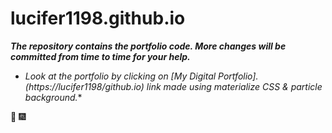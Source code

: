 # lucifer1198.github.io

**_The repository contains the portfolio code. 
More changes will be committed from time to time for your help._**
   
* _Look at the portfolio by clicking on [My Digital Portfolio].(https://lucifer1198/github.io) link made using materialize CSS & particle background._*
  
:tada: :fireworks:

